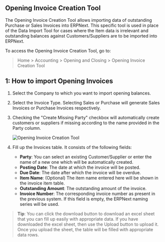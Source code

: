 ## Opening Invoice Creation Tool

The Opening Invoice Creation Tool allows importing data of outstanding Purchase or Sales Invoices into ERPNext. This specific tool is used in place of the Data Import Tool for cases where the Item data is irrelevant and outstanding balances against Customers/Suppliers are to be imported into ERPNext.

To access the Opening Invoice Creation Tool, go to:

> Home > Accounting > Opening and Closing > Opening Invoice Creation Tool

## 1: How to import Opening Invoices

1.  Select the Company to which you want to import opening balances.
    
2.  Select the Invoice Type. Selecting Sales or Purchase will generate Sales Invoices or Purchase Invoices respectively.
    
3.  Checking the "Create Missing Party" checkbox will automatically create customers or suppliers if missing according to the name provided in the Party column.
    
    ![Opening Invoice Creation Tool](https://docs.erpnext.com/files/opening-invoice-creation-tool.png)
    
4.  Fill up the Invoices table. It consists of the following fields:
    
    *   **Party**: You can select an existing Customer/Supplier or enter the name of a new one which will be automatically created.
    *   **Posting Date**: The date at which the invoice will be posted.
    *   **Due Date**: The date after which the invoice will be overdue.
    *   **Item Name**: (Optional) The item name entered here will be shown in the invoice item table.
    *   **Outstanding Amount**: The outstanding amount of the invoice.
    *   **Invoice Number**: The corresponding invoice number as present in the previous system. If this field is empty, the ERPNext naming series will be used.

> **Tip**: You can click the download button to download an excel sheet that you can fill up easily with appropriate data. If you have downloaded the excel sheet, then use the Upload button to upload it. Once you upload the sheet, the table will be filled with appropriate data rows.